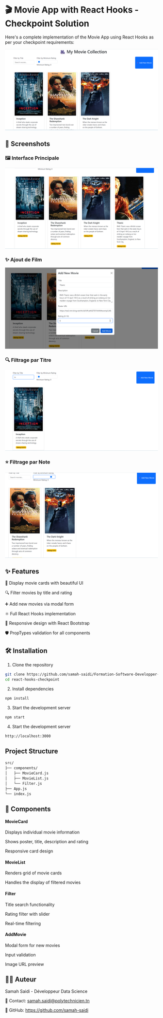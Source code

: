 # 🎬 Movie App with React Hooks - Checkpoint Solution
Here's a complete implementation of the Movie App using React Hooks as per your checkpoint requirements:

![Application Complète](./src/images/result.png)

## 📸 Screenshots

### 🖼️ Interface Principale
![Interface Principale](./src/images/result2.png)

### ✨ Ajout de Film
![Modal d'Ajout](./src/images/add_movie.png)

### 🔍 Filtrage par Titre
![Filtre par Titre](./src/images/filter_by_title.png)

### ⭐ Filtrage par Note
![Filtre par Note](./src/images/filter_rating.png)

## ✨ Features

🎥 Display movie cards with beautiful UI

🔍 Filter movies by title and rating

➕ Add new movies via modal form

⚛️ Full React Hooks implementation

🌈 Responsive design with React Bootstrap

🛡️ PropTypes validation for all components

## 🛠️ Installation

1. Clone the repository

```bash
git clone https://github.com/samah-saidi/Formation-Software-Developper-GMC/tree/main/react-hooks-checkpoint
cd react-hooks-checkpoint
```

2. Install dependencies

```bash
npm install
```

3. Start the development server

```bash
npm start
```

4. Start the development server

```bash
http://localhost:3000
```
## Project Structure

```bash
src/
├── components/
│   ├── MovieCard.js
│   ├── MovieList.js
│   └── Filter.js
├── App.js
└── index.js
```
## 🧩 Components

#### MovieCard

Displays individual movie information

Shows poster, title, description and rating

Responsive card design

#### MovieList
Renders grid of movie cards

Handles the display of filtered movies

#### Filter
Title search functionality

Rating filter with slider

Real-time filtering

#### AddMovie

Modal form for new movies

Input validation

Image URL preview


## 👩‍💻 Auteur

Samah Saidi - Développeur Data Science

📧 Contact: samah.saidi@polytechnicien.tn

🔗 GitHub: https://github.com/samah-saidi